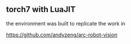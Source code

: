 ## torch7 with LuaJIT 

the environment was built to replicate the work in

https://github.com/andyzeng/arc-robot-vision